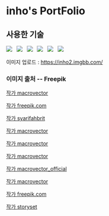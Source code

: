 
# inho's PortFolio #

## 사용한 기술 ##
<img src="https://img.shields.io/badge/React-61DAFB?style=flat-square&logo=React&logoColor=white"/></a>&nbsp;&nbsp;
<img src="https://img.shields.io/badge/Yarn-2C8EBB?style=flat-square&logo=Yarn&logoColor=white"/></a>&nbsp;&nbsp; 
<img src="https://img.shields.io/badge/Next.js-000000?style=flat-square&logo=Next.js&logoColor=white"/></a>&nbsp;&nbsp;
<img src="https://img.shields.io/badge/TypeScript-3178C6?style=flat-square&logo=TypeScript&logoColor=white"/></a>&nbsp;&nbsp;
<img src="https://img.shields.io/badge/Chakra UI-319795?style=flat-square&logo=Chakra UI&logoColor=white"/></a>&nbsp;&nbsp;
<img src="https://img.shields.io/badge/Tailwind CSS-06B6D4?style=flat-square&logo=Tailwind CSS&logoColor=white"/></a>&nbsp;&nbsp;

이미지 업로드  : https://inho2.imgbb.com/
### 이미지 출처 -- Freepik ###


<a href="https://kr.freepik.com/free-vector/semicondoctor-production-composition-with-technology-and-laboratory-symbols-isometric_6847298.htm#query=%EB%B0%98%EB%8F%84%EC%B2%B4&position=0&from_view=search&track=sph">작가 macrovector</a>  


<a href="https://www.freepik.com/free-vector/hand-sanitizer-illustration-flat-design_7372702.htm#page=3&query=hand%20sanitizer&position=18&from_view=search&track=ais">작가 freepik.com</a>


<a href="https://kr.freepik.com/free-vector/doctor-check-vaccine-dose-for-covid-corona-virus-pandemic_17821366.htm#page=2&query=%ED%95%84%EB%9F%AC&position=8&from_view=search&track=sph">작가 syarifahbrit</a>


<a href="https://kr.freepik.com/free-vector/isometric-electrician-people-composition-with-linesmen-doing-various-works-vector-illustration_6931733.htm#query=%EC%A0%84%EA%B8%B0&from_query=wjsrl&position=18&from_view=search&track=sph">작가 macrovector</a>


<a href="https://kr.freepik.com/free-vector/laundry-washing-isometric-composition-with-small-human-characters-illustration_13693594.htm#page=2&query=%EB%B9%A8%EB%9E%98&position=3&from_view=search&track=sph">작가 macrovector</a>


<a href="https://kr.freepik.com/free-vector/auto-spare-parts-isometric-flowchart_14744145.htm#query=%EC%9E%90%EB%8F%99%EC%B0%A8%EB%B6%80%E3%85%A0%E3%85%9C%E3%85%81&position=0&from_view=search&track=ais">작가 macrovector</a>


<a href="https://kr.freepik.com/free-vector/mobile-devices-composition_15626947.htm#page=9&query=%EC%9D%98%EB%A3%8C&position=40&from_view=search&track=sph">작가 macrovector_official</a>


<a href="https://kr.freepik.com/free-vector/industrial-machinery-concept-icons-set-with-milling-machine-symbols-isometric-isolated_6839981.htm#page=3&query=%EB%B2%A0%EC%96%B4%EB%A7%81%20%EA%B3%B5%EC%9E%A5&position=0&from_view=search&track=ais">작가 macrovector</a>

<a href="https://kr.freepik.com/free-vector/modern-productivity-concept-with-isometric-view_3271435.htm#page=2&query=%ED%94%84%EB%A1%9C%EC%A0%9D%ED%8A%B8%20%EC%86%8C%EC%8A%A4%20%EA%B0%9C%EC%A1%B0&position=16&from_view=search&track=ais">작가 freepik.com</a>


<a href="https://kr.freepik.com/free-vector/electric-car-concept-illustration_6201167.htm#query=electronic%20car&position=0&from_view=search&track=ais&uuid=0474fead-f054-4969-ae96-787daee2cb21">작가 storyset</a>
